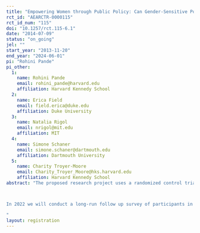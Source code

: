 ```yaml
---
title: "Empowering Women through Public Policy: Can Gender-Sensitive Policy Reform to a Major Public Works Program Encourage Female Work and Improve Women's Wellbeing?"
rct_id: "AEARCTR-0000115"
rct_id_num: "115"
doi: "10.1257/rct.115-6.1"
date: "2014-07-09"
status: "on_going"
jel: ""
start_year: "2013-11-20"
end_year: "2024-06-01"
pi: "Rohini Pande"
pi_other:
  1:
    name: Rohini Pande
    email: rohini_pande@harvard.edu
    affiliation: Harvard Kennedy School
  2:
    name: Erica Field
    email: field.erica@duke.edu
    affiliation: Duke University
  3:
    name: Natalia Rigol
    email: nrigol@mit.edu
    affiliation: MIT
  4:
    name: Simone Schaner
    email: simone.schaner@dartmouth.edu
    affiliation: Dartmouth University
  5:
    name: Charity Troyer-Moore
    email: Charity_Troyer_Moore@hks.harvard.edu
    affiliation: Harvard Kennedy School
abstract: "The proposed research project uses a randomized control trial design to test whether a gender-sensitive policy reform to India's National Rural Employment Guarantee Scheme (NREGS) can encourage female participation and improve women’s socio-economic wellbeing. The policy reform proposes that all women have their NREGS wages deposited into individual bank accounts, instead of the status quo where wages are paid into a household bank account, typically owned by the male head. This reform has been proposed for India-wide rollout, but its impact on female welfare is theoretically ambiguous: the policy may improve women’s welfare if it increases women’s standing in the household or boosts financial empowerment. Alternatively, it could have unintended negative consequences such as increased domestic violence. The results from the field experiment will be used to estimate the net impact of this important policy change, and help Indian policymakers increase financial access for women in a gender-sensitive manner. Our primary outcomes of interest include a broad range of measures of female welfare and socioeconomic status, as well as measures of corruption and leakage within the NREGS system. The multi-treatment arm design of the research study will help provide evidence on the causal pathways that mediate the policy’s effect. Our design also includes a supplementary intervention designed to test whether additional training on how to use new banking technologies helps women benefit from these technologies. 

In 2022 we will conduct a long-run follow up survey of participants in this study, the results of which will be studied in a stand alone research paper. See PAP section of this registry for additional details on this work.
"
layout: registration
---
```


